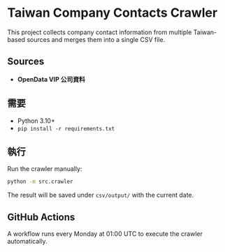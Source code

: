 # Taiwan Company Contacts Crawler

This project collects company contact information from multiple Taiwan-based sources and merges them into a single CSV file.

## Sources
- **OpenData VIP 公司資料**

## 需要
* Python 3.10+
* `pip install -r requirements.txt`

## 執行
Run the crawler manually:

```bash
python -m src.crawler
```

The result will be saved under `csv/output/` with the current date.

## GitHub Actions
A workflow runs every Monday at 01:00 UTC to execute the crawler automatically.
